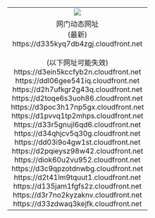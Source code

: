 ﻿<table>
  <tr></tr>
  <tr><td colspan=2 align=center><img src="https://d335kyq7db4zgj.cloudfront.net/Up/oGate.jpg" /></td></tr>
  <tr><td colspan=2 align=center>网门动态网址<br/>(最新)
<br>https://d335kyq7db4zgj.cloudfront.net
<br/><br/>(以下网址可能失效)
<br>https://d3ein5kccfyb2n.cloudfront.net
<br>https://ddl06gee541iq.cloudfront.net
<br>https://d2h7ufkgr2g43q.cloudfront.net
<br>https://d2toqe6s3uoh86.cloudfront.net
<br>https://d3poc3h17np5gx.cloudfront.net
<br>https://d1pvvq1tp2mhps.cloudfront.net
<br>https://d33r5gnujl6qd6.cloudfront.net
<br>https://d34qhjcv5q30g.cloudfront.net
<br>https://dd03i9o4gw1st.cloudfront.net
<br>https://d2pqieysz98w42.cloudfront.net
<br>https://diok60u2vu952.cloudfront.net
<br>https://d3c9qpzotdnwbg.cloudfront.net
<br>https://d2t41lm9tquut1.cloudfront.net
<br>https://d135jam1fgfs2z.cloudfront.net
<br>https://d3r7no2kyzaknv.cloudfront.net
<br>https://d33zdwaq3kejfk.cloudfront.net
    </td>
  </tr>
</table>
